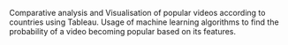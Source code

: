 Comparative analysis and Visualisation of popular videos according to countries using Tableau. Usage of machine learning algorithms to find the probability of a video becoming popular based on its features.

